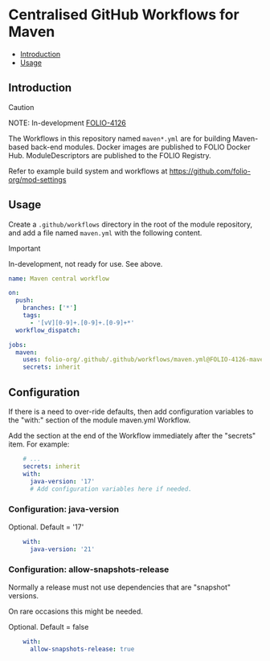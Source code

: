 # Centralised GitHub Workflows for Maven

<!-- ../okapi/doc/md2toc -l 2 -h 3 README-maven.md -->
* [Introduction](#introduction)
* [Usage](#usage)

## Introduction

> [!CAUTION]
> NOTE: In-development [FOLIO-4126](https://folio-org.atlassian.net/browse/FOLIO-4126)

The Workflows in this repository named `maven*.yml` are for building Maven-based back-end modules.
Docker images are published to FOLIO Docker Hub.
ModuleDescriptors are published to the FOLIO Registry.

Refer to example build system and workflows at https://github.com/folio-org/mod-settings

## Usage

Create a `.github/workflows` directory in the root of the module repository, and add a file named `maven.yml` with the following content.

> [!IMPORTANT]
> In-development, not ready for use. See above.

```yaml
name: Maven central workflow

on:
  push:
    branches: ['*']
    tags:
      - '[vV][0-9]+.[0-9]+.[0-9]+*'
  workflow_dispatch:

jobs:
  maven:
    uses: folio-org/.github/.github/workflows/maven.yml@FOLIO-4126-maven-workflows-1
    secrets: inherit
```

## Configuration

If there is a need to over-ride defaults, then add configuration variables to the "with:" section of the module maven.yml Workflow.

Add the section at the end of the Workflow immediately after the "secrets" item.
For example:

```yaml
    # ...
    secrets: inherit
    with:
      java-version: '17'
      # Add configuration variables here if needed.
```

### Configuration: java-version

Optional. Default = '17'

```yaml
    with:
      java-version: '21'
```

### Configuration: allow-snapshots-release

Normally a release must not use dependencies that are "snapshot" versions.

On rare occasions this might be needed.

Optional. Default = false

```yaml
    with:
      allow-snapshots-release: true
```
